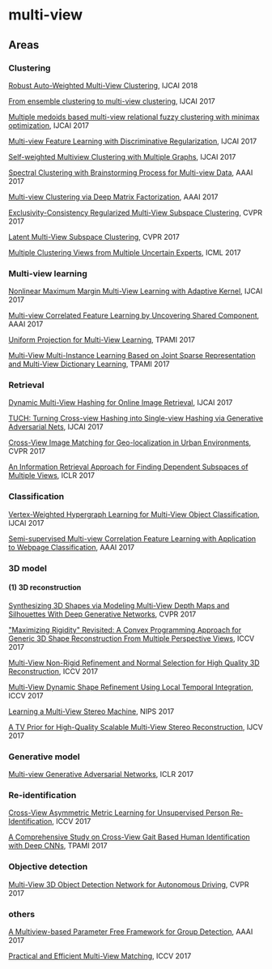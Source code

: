 # multi-view

## Areas

### Clustering

[Robust Auto-Weighted Multi-View Clustering](https://www.ijcai.org/proceedings/2018/0367.pdf), IJCAI 2018

[From ensemble clustering to multi-view clustering](https://dl.acm.org/citation.cfm?id=3172285), IJCAI 2017

[Multiple medoids based multi-view relational fuzzy clustering with minimax optimization](https://oar.a-star.edu.sg/jspui/handle/123456789/2145), IJCAI 2017

[Multi-view Feature Learning with Discriminative Regularization](https://dl.acm.org/citation.cfm?id=3172330), IJCAI 2017

[Self-weighted Multiview Clustering with Multiple Graphs](https://dl.acm.org/citation.cfm?id=3172245), IJCAI 2017

[Spectral Clustering with Brainstorming Process for Multi-view Data](https://www.aaai.org/ocs/index.php/AAAI/AAAI17/paper/view/14295/14443), AAAI 2017

[Multi-view Clustering via Deep Matrix Factorization](https://www.aaai.org/ocs/index.php/AAAI/AAAI17/paper/view/14647/14497), AAAI 2017

[Exclusivity-Consistency Regularized Multi-View Subspace Clustering](http://openaccess.thecvf.com/content_cvpr_2017/papers/Wang_Exclusivity-Consistency_Regularized_Multi-View_CVPR_2017_paper.pdf), CVPR 2017

[Latent Multi-View Subspace Clustering](http://openaccess.thecvf.com/content_cvpr_2017/papers/Zhang_Latent_Multi-View_Subspace_CVPR_2017_paper.pdf), CVPR 2017

[Multiple Clustering Views from Multiple Uncertain Experts](http://proceedings.mlr.press/v70/chang17a/chang17a.pdf), ICML 2017

### Multi-view learning

[Nonlinear Maximum Margin Multi-View Learning with Adaptive Kernel](https://dl.acm.org/citation.cfm?id=3172142), IJCAI 2017

[Multi-view Correlated Feature Learning by Uncovering Shared Component](https://www.aaai.org/ocs/index.php/AAAI/AAAI17/paper/viewPaper/14439), AAAI 2017

[Uniform Projection for Multi-View Learning](https://ieeexplore.ieee.org/stamp/stamp.jsp?tp=&arnumber=7547930), TPAMI 2017

[Multi-View Multi-Instance Learning Based on Joint Sparse Representation and Multi-View Dictionary Learning](https://ieeexplore.ieee.org/document/7855789), TPAMI 2017

### Retrieval

[Dynamic Multi-View Hashing for Online Image Retrieval](https://eprints.lancs.ac.uk/id/eprint/87896/), IJCAI 2017

[TUCH: Turning Cross-view Hashing into Single-view Hashing via Generative Adversarial Nets](https://eprints.lancs.ac.uk/id/eprint/87897/), IJCAI 2017

[Cross-View Image Matching for Geo-localization in Urban Environments](http://openaccess.thecvf.com/content_cvpr_2017/papers/Tian_Cross-View_Image_Matching_CVPR_2017_paper.pdf), CVPR 2017

[An Information Retrieval Approach for Finding Dependent Subspaces of Multiple Views](https://openreview.net/forum?id=Hk-mgcsgx), ICLR 2017

### Classification

[Vertex-Weighted Hypergraph Learning for Multi-View Object Classification](https://dl.acm.org/citation.cfm?id=3172276), IJCAI 2017

[Semi-supervised Multi-view Correlation Feature Learning with Application to Webpage 
Classification](https://www.aaai.org/ocs/index.php/AAAI/AAAI17/paper/view/14582/13925), AAAI 2017

### 3D model

#### (1) 3D reconstruction

[Synthesizing 3D Shapes via Modeling Multi-View Depth Maps and Silhouettes With Deep Generative Networks](http://openaccess.thecvf.com/content_cvpr_2017/papers/Soltani_Synthesizing_3D_Shapes_CVPR_2017_paper.pdf), CVPR 2017

["Maximizing Rigidity" Revisited: A Convex Programming Approach for Generic 3D Shape Reconstruction From Multiple Perspective Views](http://openaccess.thecvf.com/content_iccv_2017/html/Ji_Maximizing_Rigidity_Revisited_ICCV_2017_paper.html), ICCV 2017

[Multi-View Non-Rigid Refinement and Normal Selection for High Quality 3D Reconstruction](http://openaccess.thecvf.com/content_ICCV_2017/papers/Haque_Multi-View_Non-Rigid_Refinement_ICCV_2017_paper.pdf), ICCV 2017

[Multi-View Dynamic Shape Refinement Using Local Temporal Integration](http://openaccess.thecvf.com/content_iccv_2017/html/Leroy_Multi-View_Dynamic_Shape_ICCV_2017_paper.html), ICCV 2017

[Learning a Multi-View Stereo Machine](http://papers.nips.cc/paper/6640-learning-a-multi-view-stereo-machine.pdf), NIPS 2017

[A TV Prior for High-Quality Scalable Multi-View Stereo Reconstruction](https://link.springer.com/article/10.1007/s11263-016-0946-x), IJCV 2017

### Generative model

[Multi-view Generative Adversarial Networks](https://openreview.net/forum?id=SJgWQPcxl), ICLR 2017

### Re-identification

[Cross-View Asymmetric Metric Learning for Unsupervised Person Re-Identification](http://openaccess.thecvf.com/content_iccv_2017/html/Yu_Cross-View_Asymmetric_Metric_ICCV_2017_paper.html), ICCV 2017

[A Comprehensive Study on Cross-View Gait Based Human Identification with Deep CNNs](https://ieeexplore.ieee.org/document/7439821), TPAMI 2017

### Objective detection

[Multi-View 3D Object Detection Network for Autonomous Driving](http://openaccess.thecvf.com/content_cvpr_2017/papers/Chen_Multi-View_3D_Object_CVPR_2017_paper.pdf), CVPR 2017

### others

[A Multiview-based Parameter Free Framework for Group Detection](https://www.aaai.org/ocs/index.php/AAAI/AAAI17/paper/viewPaper/14387), AAAI 2017

[Practical and Efficient Multi-View Matching](http://openaccess.thecvf.com/content_iccv_2017/html/Maset_Practical_and_Efficient_ICCV_2017_paper.html), ICCV 2017


